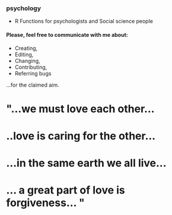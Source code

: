 ### psychology
* R Functions for psychologists and Social science people

#### Please, feel free to communicate with me about:
* Creating, 
* Editing, 
* Changing, 
* Contributing, 
* Referring bugs 


...for the claimed aim. 

# "…we must love each other…
# ..love is caring for the other...
# …in the same earth we all live…
# … a great part of love is forgiveness… "
